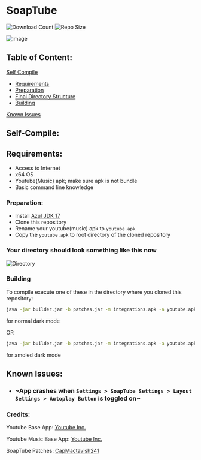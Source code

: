 # SoapTube
![Download Count](https://img.shields.io/github/downloads/CapMactavish241/soaptube/total?label=Downloads&style=flat-square)
![Repo Size](https://img.shields.io/github/repo-size/CapMactavish241/soaptube?style=flat-square)

![image](https://github-readme-stats.vercel.app/api/pin/?username=CapMactavish241&repo=SoapTube&theme=dark)

## Table of Content:
[Self Compile](#self-compile)
- [Requirements](#requirements)
- [Preparation](#preparation)
- [Final Directory Structure](#fd)
- [Building](#building)

[Known Issues](#known_issues)

## Self-Compile:

## Requirements:
- Access to Internet
- x64 OS
- Youtube(Music) apk; make sure apk is not bundle
- Basic command line knowledge

### Preparation:

- Install [Azul JDK 17](https://cdn.azul.com/zulu/bin/zulu17.36.13-ca-jdk17.0.4-win_x64.msi)
- Clone this repository
- Rename your youtube(music) apk to ```youtube.apk```
- Copy the ```youtube.apk``` to root directory of the cloned repository
<a name="fd"/>

### Your directory should look something like this now
![Directory](https://user-images.githubusercontent.com/80191638/183302014-fa0f28d5-59aa-41f5-be13-33645d51bc1e.png)


### Building
To compile execute one of these in the directory where you cloned this repository:

```bat
java -jar builder.jar -b patches.jar -m integrations.apk -a youtube.apk -o soaptube.apk -e amoled -e hide-autoplay-button --experimental
```
for normal dark mode

OR

```bat
java -jar builder.jar -b patches.jar -m integrations.apk -a youtube.apk -o soaptube.apk -e hide-autoplay-button --experimental
``` 
for amoled dark mode

<a name="known_issues"/>

## Known Issues:

- ### ~App crashes when ```Settings > SoapTube Settings > Layout Settings > Autoplay Button``` is toggled on~










### Credits:

Youtube Base App: [Youtube Inc.](https://youtube.com)
 

Youtube Music Base App: [Youtube Inc.](https://music.youtube.com)

SoapTube Patches: [CapMactavish241](https://github.com/CapMactavish241)
